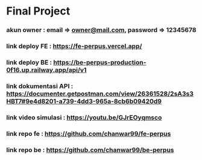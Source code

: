 # Final Project

### akun owner : email => owner@mail.com, password => 12345678

### link deploy FE : https://fe-perpus.vercel.app/

### link deploy BE : https://be-perpus-production-0f16.up.railway.app/api/v1

### link dokumentasi API : https://documenter.getpostman.com/view/26361528/2sA3s3HBT7#9e4d8201-a739-4dd3-965a-8cb6b09420d9

### link video simulasi : https://youtu.be/GJrEOyqmsco

### link repo fe : https://github.com/chanwar99/fe-perpus

### link repo be : https://github.com/chanwar99/be-perpus
